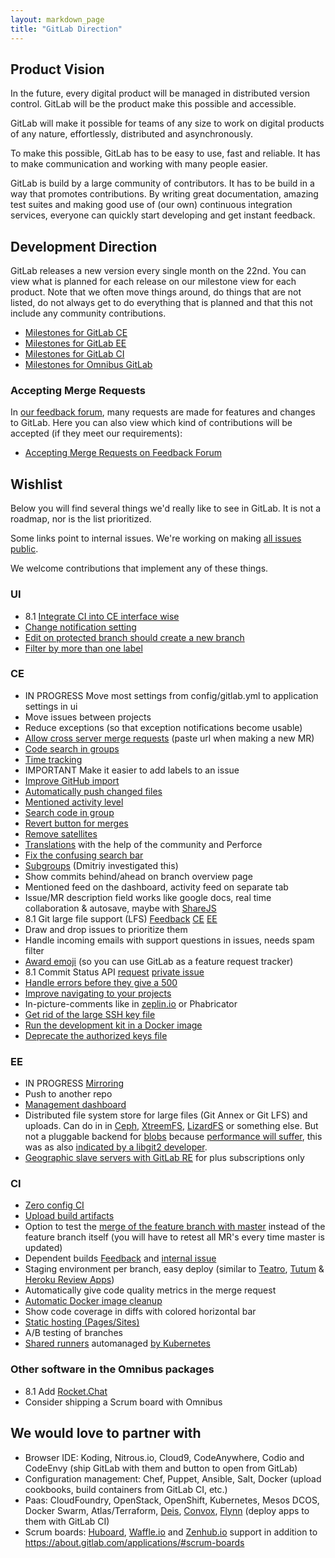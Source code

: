 ```yaml
---
layout: markdown_page
title: "GitLab Direction"
---
```


## Product Vision

In the future, every digital product will be managed in distributed version
control. GitLab will be the product make this possible and accessible.

GitLab will make it possible for teams of any size to work on
digital products of any nature, effortlessly, distributed and asynchronously.

To make this possible, GitLab has to be easy to use, fast and reliable.
It has to make communication and working with many people easier.

GitLab is build by a large community of contributors. It has to be build in a way
that promotes contributions. By writing great documentation, amazing test suites
and making good use of (our own) continuous integration services, everyone can
quickly start developing and get instant feedback.

## Development Direction

GitLab releases a new version every single month on the 22nd.
You can view what is planned for each release on our milestone view for each
product. Note that we often move things around, do things that are not listed,
do not always get to do everything that is planned and that this not include
any community contributions.

- [Milestones for GitLab CE](https://gitlab.com/gitlab-org/gitlab-ce/milestones)
- [Milestones for GitLab EE](https://gitlab.com/gitlab-org/gitlab-ee/milestones)
- [Milestones for GitLab CI](https://gitlab.com/gitlab-org/gitlab-ee/milestones)
- [Milestones for Omnibus GitLab](https://gitlab.com/gitlab-org/omnibus-gitlab/milestones)

### Accepting Merge Requests

In [our feedback forum](http://feedback.gitlab.com/forums/176466-general),
many requests are made for features and changes to GitLab. Here you can also
view which kind of contributions will be accepted (if they meet our requirements):

- [Accepting Merge Requests on Feedback Forum](http://feedback.gitlab.com/forums/176466-general/status/796455)

## Wishlist

Below you will find several things we'd really like to see in GitLab.
It is not a roadmap, nor is the list prioritized.

Some links point to internal issues. We're working on making [all issues public](https://about.gitlab.com/2015/08/03/almost-everything-we-do-is-now-open/).

We welcome contributions that implement any of these things.


### UI

- 8.1 [Integrate CI into CE interface wise](https://gitlab.com/gitlab-org/gitlab-ce/issues/2164#note_1928716)
- [Change notification setting](https://dev.gitlab.org/gitlab/gitlabhq/issues/2395)
- [Edit on protected branch should create a new branch](https://dev.gitlab.org/gitlab/gitlabhq/issues/2242)
- [Filter by more than one label](https://gitlab.com/gitlab-org/gitlab-ce/issues/989)

### CE

- IN PROGRESS Move most settings from config/gitlab.yml to application settings in ui
- Move issues between projects
- Reduce exceptions (so that exception notifications become usable)
- [Allow cross server merge requests](http://feedback.gitlab.com/forums/176466-general/suggestions/5097708-implement-cross-server-federated-merge-requests) (paste url when making a new MR)
- [Code search in groups](https://dev.gitlab.org/gitlab/gitlabhq/issues/841)
- [Time tracking](https://dev.gitlab.org/gitlab/gitlabhq/issues/2192)
- IMPORTANT Make it easier to add labels to an issue
- [Improve GitHub import](https://dev.gitlab.org/gitlab/gitlabhq/issues/2248)
- [Automatically push changed files](https://dev.gitlab.org/gitlab/gitlabhq/issues/2265)
- [Mentioned activity level](https://dev.gitlab.org/gitlab/gitlabhq/issues/2288)
- [Search code in group](https://dev.gitlab.org/gitlab/gitlabhq/issues/841)
- [Revert button for merges](https://dev.gitlab.org/gitlab/gitlabhq/issues/2299)
- [Remove satellites](https://dev.gitlab.org/gitlab/gitlabhq/issues/2300)
- [Translations](http://feedback.gitlab.com/forums/176466-general/suggestions/3337748-internationalization-add-translations) with the help of the community and Perforce
- [Fix the confusing search bar](https://dev.gitlab.org/groups/gitlab/group_members)
- [Subgroups](http://feedback.gitlab.com/forums/176466-general/suggestions/3867903-allow-project-groups-to-be-organized-in-a-hierarch) (Dmitriy investigated this)
- Show commits behind/ahead on branch overview page
- Mentioned feed on the dashboard, activity feed on separate tab
- Issue/MR description field works like google docs, real time collaboration & autosave, maybe with [ShareJS](http://sharejs.org/)
- 8.1 Git large file support (LFS) [Feedback](http://feedback.gitlab.com/forums/176466-general/suggestions/7502608-git-large-file-storage-lfs-support) [CE](https://dev.gitlab.org/gitlab/gitlabhq/issues/2295) [EE](https://dev.gitlab.org/gitlab/gitlab-ee/issues/318)
- Draw and drop issues to prioritize them
- Handle incoming emails with support questions in issues, needs spam filter
- [Award emoji](https://dev.gitlab.org/gitlab/gitlabhq/issues/2388) (so you can use GitLab as a feature request tracker)
- 8.1 Commit Status API [request](http://feedback.gitlab.com/forums/176466-general/suggestions/3923065-status-api-for-continuous-integration) [private issue](https://dev.gitlab.org/gitlab/gitlabhq/issues/2467) 
- [Handle errors before they give a 500](https://dev.gitlab.org/gitlab/gitlabhq/issues?milestone_id=&scope=all&sort=created_desc&state=opened&utf8=%E2%9C%93&assignee_id=&author_id=&milestone_title=&label_name=gitlab.com+errors)
- [Improve navigating to your projects](https://gitlab.com/gitlab-org/gitlab-ce/issues/2225)
- In-picture-comments like in [zeplin.io](zeplin.io) or Phabricator
- [Get rid of the large SSH key file](https://gitlab.com/gitlab-org/gitlab-git-http-server/issues/2#note_1983654)
- [Run the development kit in a Docker image](https://gitlab.com/gitlab-org/gitlab-development-kit/issues/47)
- [Deprecate the authorized keys file](https://gitlab.com/gitlab-org/gitlab-git-http-server/issues/2#note_2064375)

### EE
- IN PROGRESS [Mirroring](https://dev.gitlab.org/gitlab/gitlab-ee/issues/279)
- Push to another repo
- [Management dashboard](https://dev.gitlab.org/gitlab/gitlab-ee/issues/287)
- Distributed file system store for large files (Git Annex or Git LFS) and uploads. Can do in in [Ceph](http://ceph.com/), [XtreemFS](http://www.xtreemfs.org/), [LizardFS](http://lizardfs.com/) or something else. But not a pluggable backend for [blobs](http://blog.justinsb.com/blog/2013/12/14/cloudata-day-8/) because [performance will suffer](https://news.ycombinator.com/item?id=9839581), this was as also [indicated by a libgit2 developer](https://github.com/libgit2/libgit2-backends/pull/4#issuecomment-36115322).
- [Geographic slave servers with GitLab RE](https://dev.gitlab.org/gitlab/gitlabhq/issues/2359) for plus subscriptions only

### CI

- [Zero config CI](https://dev.gitlab.org/gitlab/gitlabhq/issues/2528)
- [Upload build artifacts](https://dev.gitlab.org/gitlab/gitlab-ci/issues/56)
- Option to test the [merge of the feature branch with master](http://homu.io/) instead of the feature branch itself (you will have to retest all MR's every time master is updated)
- Dependent builds [Feedback](http://feedback.gitlab.com/forums/176466-general/suggestions/7233770-chain-builds) and [internal issue](https://dev.gitlab.org/gitlab/gitlab-ci/issues/328)
- Staging environment per branch, easy deploy (similar to [Teatro](https://teatro.io/), [Tutum](https://support.tutum.co/support/solutions/articles/5000620449-deploy-to-tutum-button) & [Heroku Review Apps](https://blog.heroku.com/archives/2015/5/19/heroku_review_apps_beta))
- Automatically give code quality metrics in the merge request
- [Automatic Docker image cleanup](https://gitlab.com/ayufan/gitlab-runner-docker-cleanup/issues/1)
- Show code coverage in diffs with colored horizontal bar
- [Static hosting (Pages/Sites)](https://dev.gitlab.org/gitlab/gitlabhq/issues/2290)
- A/B testing of branches
- [Shared runners](https://dev.gitlab.org/gitlab/gitlab-ci/issues/322#note_56433) automanaged [by Kubernetes](https://gitlab.com/gitlab-org/gitlab-ci-multi-runner/merge_requests/30)

### Other software in the Omnibus packages

- 8.1 Add [Rocket.Chat](http://rocket.chat/)
- Consider shipping a Scrum board with Omnibus

## We would love to partner with

- Browser IDE: Koding, Nitrous.io, Cloud9, CodeAnywhere, Codio and CodeEnvy (ship GitLab with them and button to open from GitLab)
- Configuration management: Chef, Puppet, Ansible, Salt, Docker (upload cookbooks, build containers from GitLab CI, etc.)
- Paas: CloudFoundry, OpenStack, OpenShift, Kubernetes, Mesos DCOS, Docker Swarm, Atlas/Terraform, [Deis](http://deis.io/), [Convox](http://www.convox.com/), [Flynn](https://flynn.io/) (deploy apps to them with GitLab CI)
- Scrum boards: [Huboard](https://huboard.com/), [Waffle.io](https://waffle.io/) and [Zenhub.io](https://www.zenhub.io/) support in addition to https://about.gitlab.com/applications/#scrum-boards